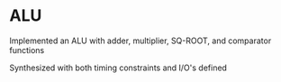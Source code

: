 # ALU 

Implemented an ALU with adder, multiplier, SQ-ROOT, and comparator functions

Synthesized with both timing constraints and I/O's defined
